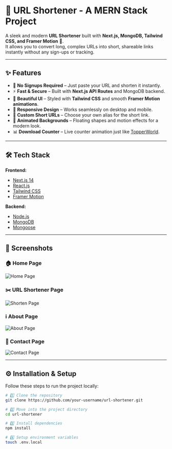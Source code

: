# 🔗 URL Shortener - A MERN Stack Project

A sleek and modern **URL Shortener** built with **Next.js, MongoDB, Tailwind CSS, and Framer Motion** 🚀.  
It allows you to convert long, complex URLs into short, shareable links instantly without any sign-ups or tracking.  

---

## ✨ Features

- 🔐 **No Signups Required** – Just paste your URL and shorten it instantly.  
- ⚡ **Fast & Secure** – Built with **Next.js API Routes** and MongoDB backend.  
- 🎨 **Beautiful UI** – Styled with **Tailwind CSS** and smooth **Framer Motion animations**.  
- 📱 **Responsive Design** – Works seamlessly on desktop and mobile.  
- 🎉 **Custom Short URLs** – Choose your own alias for the short link.  
- 🌌 **Animated Backgrounds** – Floating shapes and motion effects for a modern look.  
- 📊 **Download Counter** – Live counter animation just like [TopperWorld](https://topperworld.in).  

---

## 🛠️ Tech Stack

**Frontend:**  
- [Next.js 14](https://nextjs.org/)  
- [React.js](https://react.dev/)  
- [Tailwind CSS](https://tailwindcss.com/)  
- [Framer Motion](https://www.framer.com/motion/)  

**Backend:**  
- [Node.js](https://nodejs.org/)  
- [MongoDB](https://www.mongodb.com/)  
- [Mongoose](https://mongoosejs.com/)  

---

## 📸 Screenshots

### 🏠 Home Page
![Home Page](./public/screenshots/home.png)

### ✂️ URL Shortener Page
![Shorten Page](./public/screenshots/shorten.png)

### ℹ️ About Page
![About Page](./public/screenshots/about.png)

### 📩 Contact Page
![Contact Page](./public/screenshots/contact.png)

---

## ⚙️ Installation & Setup

Follow these steps to run the project locally:

```bash
# 1️⃣ Clone the repository
git clone https://github.com/your-username/url-shortener.git

# 2️⃣ Move into the project directory
cd url-shortener

# 3️⃣ Install dependencies
npm install

# 4️⃣ Setup environment variables
touch .env.local
